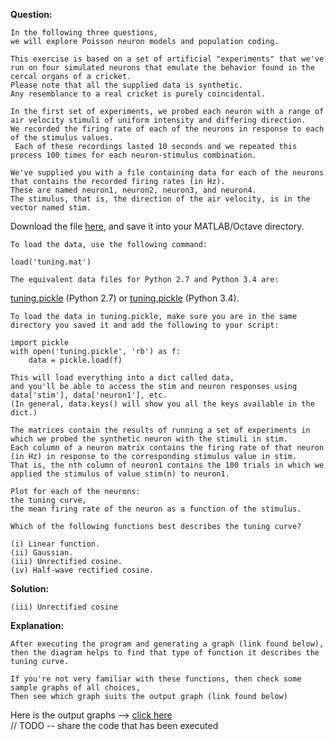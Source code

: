 <b>Question:</b>
```
In the following three questions, 
we will explore Poisson neuron models and population coding. 

This exercise is based on a set of artificial "experiments" that we've run on four simulated neurons that emulate the behavior found in the cercal organs of a cricket. 
Please note that all the supplied data is synthetic. 
Any resemblance to a real cricket is purely coincidental. 

In the first set of experiments, we probed each neuron with a range of air velocity stimuli of uniform intensity and differing direction. 
We recorded the firing rate of each of the neurons in response to each of the stimulus values.
 Each of these recordings lasted 10 seconds and we repeated this process 100 times for each neuron-stimulus combination. 

We've supplied you with a file containing data for each of the neurons that contains the recorded firing rates (in Hz). 
These are named neuron1, neuron2, neuron3, and neuron4. 
The stimulus, that is, the direction of the air velocity, is in the vector named stim. 
```
Download the file <a href="https://spark-public.s3.amazonaws.com/compneuro/code/quiz3/tuning.mat">here</a>, and save it into your MATLAB/Octave directory. 
```
To load the data, use the following command:
```
```
load('tuning.mat')
```
```
The equivalent data files for Python 2.7 and Python 3.4 are: 
```
<a href="https://d396qusza40orc.cloudfront.net/compneuro/code/quiz3/python/2.7/tuning.pickle">tuning.pickle</a> (Python 2.7) or <a href="https://d396qusza40orc.cloudfront.net/compneuro/code/quiz3/python/3.4/tuning.pickle">tuning.pickle</a> (Python 3.4). 
```
To load the data in tuning.pickle, make sure you are in the same directory you saved it and add the following to your script:
```
```
import pickle
with open('tuning.pickle', 'rb') as f:
    data = pickle.load(f)
```
```
This will load everything into a dict called data, 
and you'll be able to access the stim and neuron responses using data['stim'], data['neuron1'], etc. 
(In general, data.keys() will show you all the keys available in the dict.) 
```
```
The matrices contain the results of running a set of experiments in which we probed the synthetic neuron with the stimuli in stim. 
Each column of a neuron matrix contains the firing rate of that neuron (in Hz) in response to the corresponding stimulus value in stim. 
That is, the nth column of neuron1 contains the 100 trials in which we applied the stimulus of value stim(n) to neuron1. 
```
```
Plot for each of the neurons:
the tuning curve,
the mean firing rate of the neuron as a function of the stimulus. 
```
```
Which of the following functions best describes the tuning curve?

(i) Linear function.
(ii) Gaussian.
(iii) Unrectified cosine.
(iv) Half-wave rectified cosine.
```
<b>Solution:</b>
```
(iii) Unrectified cosine
```
<b>Explanation:</b>
```
After executing the program and generating a graph (link found below),
then the diagram helps to find that type of function it describes the tuning curve.

If you're not very familiar with these functions, then check some sample graphs of all choices,
Then see which graph suits the output graph (link found below)
```
Here is the output graphs --> <a href="">click here</a><br>
// TODO -- share the code that has been executed
